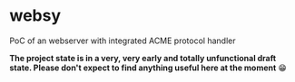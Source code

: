 # websy
PoC of an webserver with integrated ACME protocol handler

**The project state is in a very, very early and totally unfunctional draft state. Please don't expect to find anything useful here at the moment** :grin:
